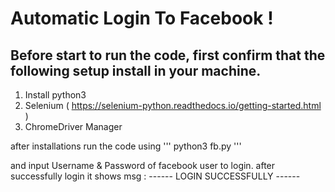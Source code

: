 # Automatic Login To Facebook !

## Before start to run the code, first confirm that the following setup install in your machine.

1. Install python3
2. Selenium ( https://selenium-python.readthedocs.io/getting-started.html )
3. ChromeDriver Manager

after installations run the code using 
'''
python3 fb.py
'''

and input Username & Password of facebook user to login. 
after successfully login it shows msg :  ------ LOGIN SUCCESSFULLY ------
